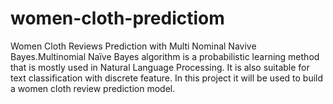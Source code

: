 # women-cloth-predictiom
Women Cloth Reviews Prediction with Multi Nominal Navive Bayes.Multinomial Naïve Bayes algorithm is a probabilistic learning method that is mostly used in Natural Language Processing. It is also suitable for text classification with discrete feature. In this project it will be used to build a women cloth review prediction model.
